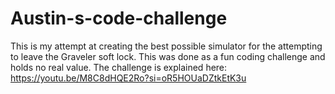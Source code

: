 # Austin-s-code-challenge
This is my attempt at creating the best possible simulator for the attempting to leave the Graveler soft lock. This was done as a fun coding challenge and holds no real value. The challenge is explained here: https://youtu.be/M8C8dHQE2Ro?si=oR5HOUaDZtkEtK3u
